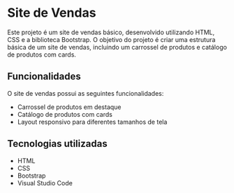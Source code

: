 # Site de Vendas

Este projeto é um site de vendas básico, desenvolvido utilizando HTML, CSS e a biblioteca Bootstrap. O objetivo do projeto é criar uma estrutura básica de um site de vendas, incluindo um carrossel de produtos e catálogo de produtos com cards.

## Funcionalidades

O site de vendas possui as seguintes funcionalidades:

- Carrossel de produtos em destaque
- Catálogo de produtos com cards
- Layout responsivo para diferentes tamanhos de tela

## Tecnologias utilizadas

- HTML
- CSS
- Bootstrap
- Visual Studio Code
